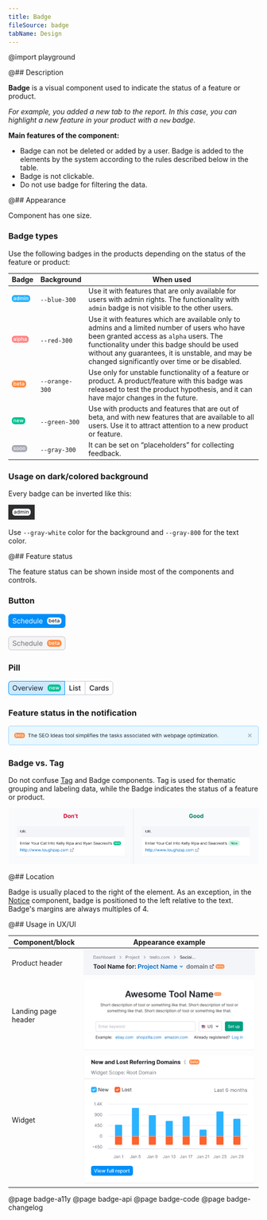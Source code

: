 ```yaml
---
title: Badge
fileSource: badge
tabName: Design
---
```


@import playground

@## Description

**Badge** is a visual component used to indicate the status of a feature or product.

_For example, you added a new tab to the report. In this case, you can highlight a new feature in your product with a `new` badge._

**Main features of the component:**

- Badge can not be deleted or added by a user. Badge is added to the elements by the system according to the rules described below in the table.
- Badge is not clickable.
- Do not use badge for filtering the data.

@## Appearance

Component has one size.

### Badge types

Use the following badges in the products depending on the status of the feature or product:

| Badge                      | Background     | When used                                                                                                                                                                                                                                                                                 |
| -------------------------- | -------------- | ----------------------------------------------------------------------------------------------------------------------------------------------------------------------------------------------------------------------------------------------------------------------------------------- |
| ![admin](static/admin.png) | `--blue-300`   | Use it with features that are only available for users with admin rights. The functionality with `admin` badge is not visible to the other users.                                                                                                                                         |
| ![alpha](static/alpha.png) | `--red-300`    | Use it with features which are available only to admins and a limited number of users who have been granted access as `alpha` users. The functionality under this badge should be used without any guarantees, it is unstable, and may be changed significantly over time or be disabled. |
| ![beta](static/beta.png)   | `--orange-300` | Use only for unstable functionality of a feature or product. A product/feature with this badge was released to test the product hypothesis, and it can have major changes in the future.                                                                                                  |
| ![new](static/new.png)     | `--green-300`  | Use with products and features that are out of beta, and with new features that are available to all users. Use it to attract attention to a new product or feature.                                                                                                                      |
| ![soon](static/soon.png)   | `--gray-300`   | It can be set on “placeholders” for collecting feedback.                                                                                                                                                                                                                                  |

### Usage on dark/colored background

Every badge can be inverted like this:

![inverted](static/inverted.png)

Use `--gray-white` color for the background and `--gray-800` for the text color.

@## Feature status

The feature status can be shown inside most of the components and controls.

### Button

![primary button](static/button_primary.png)

![secondary button](static/button_secondary.png)

### Pill

![pills group](static/pills.png)

### Feature status in the notification

![notice](static/notice.png)

### Badge vs. Tag

Do not confuse [Tag](/components/tag) and Badge components. Tag is used for thematic grouping and labeling data, while the Badge indicates the status of a feature or product.

![yes-no image](static/table-yes-no.png)

@## Location

Badge is usually placed to the right of the element. As an exception, in the [Notice](/components/notice/) component, badge is positioned to the left relative to the text. Badge's margins are always multiples of 4.

@## Usage in UX/UI

| Component/block     | Appearance example                        |
| ------------------- | ----------------------------------------- |
| Product header      | ![report header](static/product-head.png) |
| Landing page header | ![page header](static/landing-header.png) |
| Widget              | ![widget](static/widget.png)              |

@page badge-a11y
@page badge-api
@page badge-code
@page badge-changelog
